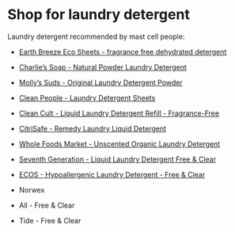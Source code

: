 # Shop for laundry detergent

Laundry detergent recommended by mast cell people:

* [Earth Breeze Eco Sheets - fragrance free dehydrated detergent](https://www.earthbreeze.com/products/earthbreeze-ecosheets-laundry-detergent)

* [Charlie’s Soap - Natural Powder Laundry Detergent](https://www.charliesoap.com/product/natural-laundry-powder-detergent/)

* [Molly’s Suds - Original Laundry Detergent Powder](https://mollyssuds.com/products/original-laundry-detergent-powder)

* [Clean People - Laundry Detergent Sheets](https://www.getcleanpeople.com/product/fresh-clean-laundry-detergent/)

* [Clean Cult - Liquid Laundry Detergent Refill - Fragrance-Free](https://www.cleancult.com/products/liquid-laundry-detergent-refill-fragrance-free-32oz)

* [CitriSafe - Remedy Laundry Liquid Detergent](https://citrisafe.com/product/remedy-laundry-liquid-detergent-32-oz/)

* [Whole Foods Market - Unscented Organic Laundry Detergent](https://www.wholefoodsmarket.com/product/whole-foods-market-unscented-organic-laundry-detergent-100-fl-oz-b07yd54km6)

* [Seventh Generation - Liquid Laundry Detergent Free & Clear](https://www.seventhgeneration.com/liquid-laundry-detergent-free-clear)

* [ECOS - Hypoallergenic Laundry Detergent - Free & Clear](https://www.ecos.com/laundry/hypoallergenic-laundry-detergent-free-clear/)

* Norwex

* All - Free & Clear

* Tide - Free & Clear
